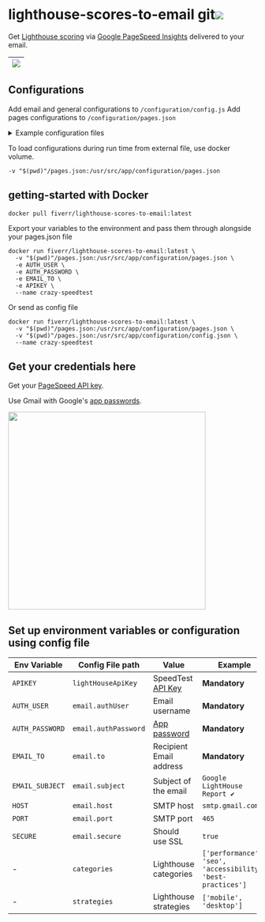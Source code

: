 # lighthouse-scores-to-email git[![](https://user-images.githubusercontent.com/516342/75164343-59cb6900-5729-11ea-80f1-392b57445ab2.png)](https://hub.docker.com/r/fiverr/lighthouse-scores-to-email)

Get [Lighthouse scoring](https://developers.google.com/web/tools/lighthouse/v3/scoring) via [Google PageSpeed Insights](https://developers.google.com/speed/docs/insights/v5/about) delivered to your email.

| ![](https://user-images.githubusercontent.com/516342/75161005-bf1c5b80-5723-11ea-86c8-5946ebae25a5.png)
| -

## Configurations

Add email and general configurations to `/configuration/config.js`
Add pages configurations to `/configuration/pages.json`

<details>
<summary>Example configuration files</summary>
<br>

> #### configuration/pages.json
> ```json
> {
>   "Search Page" : "https://www.google.com",
>   "Start Page" : "https://www.start.co.il"
> }
> ```


> #### configuration/config.json
> ```json
> {
>   "email": {
>    "to": "t-800@google.com",
>    "authUser": "admin@skynet.net",
>  "authPassword": "<INSERT_GOOGLE_APP_PASSWORD_HERE>"
>  },
>  "lightHouseApiKey": "<INSERT_PAGESPEED_API_KEY_HERE>"
>}
>```

</details>

To load configurations during run time from external file, use docker volume.
```
-v "$(pwd)"/pages.json:/usr/src/app/configuration/pages.json
```

## getting-started with Docker

```
docker pull fiverr/lighthouse-scores-to-email:latest
```

Export your variables to the environment and pass them through alongside your pages.json file
```
docker run fiverr/lighthouse-scores-to-email:latest \
  -v "$(pwd)"/pages.json:/usr/src/app/configuration/pages.json \
  -e AUTH_USER \
  -e AUTH_PASSWORD \
  -e EMAIL_TO \
  -e APIKEY \
  --name crazy-speedtest
```

Or send as config file
```
docker run fiverr/lighthouse-scores-to-email:latest \
  -v "$(pwd)"/pages.json:/usr/src/app/configuration/pages.json \
  -v "$(pwd)"/pages.json:/usr/src/app/configuration/config.json \
  --name crazy-speedtest
```

## Get your credentials here

Get your [PageSpeed API key](https://developers.google.com/speed/docs/insights/v4/first-app).

Use Gmail with Google's [app passwords](https://support.google.com/accounts/answer/185833).

<img width="400" src="https://user-images.githubusercontent.com/516342/74944673-0c848a00-53ff-11ea-888c-457f16bdb1b9.png">

## Set up environment variables or configuration using config file

| Env Variable | Config File path | Value | Example | Default
| - | - | - | - | -
| `APIKEY` | `lightHouseApiKey` | SpeedTest [API Key](https://developers.google.com/speed/docs/insights/v4/first-app) | __Mandatory__
| `AUTH_USER` | `email.authUser` | Email username | __Mandatory__
| `AUTH_PASSWORD` | `email.authPassword` | [App password](https://support.google.com/accounts/answer/185833) | __Mandatory__
| `EMAIL_TO` | `email.to` | Recipient Email address | __Mandatory__
| `EMAIL_SUBJECT` | `email.subject` | Subject of the email | `Google LightHouse Report ✔`
| `HOST` | `email.host` | SMTP host | `smtp.gmail.com`
| `PORT` | `email.port` | SMTP port | `465`
| `SECURE` | `email.secure` | Should use SSL | `true`
| - | `categories` | Lighthouse categories | `['performance', 'seo', 'accessibility', 'best-practices']`
| - | `strategies` | Lighthouse strategies | `['mobile', 'desktop']`
